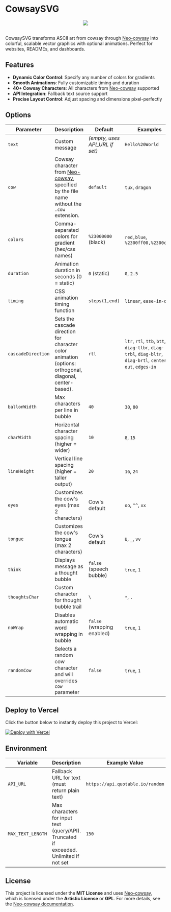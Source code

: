 # CowsaySVG

<div align="center">
  <img 
       src="https://cowsay-svg.vercel.app/?colors=%23FF6B6B,%23FFD93D,%236BCB77,%234D96FF,%23A66DD4,%23FFB5E8,%23FF9CEE,%23FF6B6B&duration=10&timing=linear&randomCow=true" 
       style="max-height: 500px; height: auto; width: auto;"
     />
</div>
<br/>

CowsaySVG transforms ASCII art from cowsay through [Neo-cowsay](https://github.com/Code-Hex/Neo-cowsay) into colorful, scalable vector graphics with optional animations. Perfect for websites, READMEs, and dashboards.
## Features

- **Dynamic Color Control**: Specify any number of colors for gradients
- **Smooth Animations**: Fully customizable timing and duration
- **40+ Cowsay Characters**: All characters from [Neo-cowsay](https://github.com/Code-Hex/Neo-cowsay) supported
- **API Integration**: Fallback text source support
- **Precise Layout Control**: Adjust spacing and dimensions pixel-perfectly

## Options

| Parameter       | Description                                                                                                                                           | Default                        | Examples                               |
|-----------------|-------------------------------------------------------------------------------------------------------------------------------------------------------|--------------------------------|----------------------------------------|
| `text`          | Custom message                                                                                                                                        | _(empty, uses API_URL if set)_ | `Hello%20World`                          |
| `cow`           | Cowsay character from [Neo-cowsay](https://github.com/Code-Hex/Neo-cowsay/tree/master/cows), specified by the file name without the `.cow` extension. | `default`                      | `tux`, `dragon`                        |
| `colors`        | Comma-separated colors for gradient (hex/css names)                                                                                                   | `%23000000` (black)            | `red,blue`, `%2300ff00,%2300cc00`      |
| `duration`      | Animation duration in seconds (0 = static)                                                                                                            | `0` (static)                   | `0`, `2.5`                             |
| `timing`        | CSS animation timing function                                                                                                                         | `steps(1,end)`                 | `linear`, `ease-in-out`                |
| `cascadeDirection` | Sets the cascade direction for character color animation (options: orthogonal, diagonal, center-based).                                               | `rtl`                          | `ltr`, `rtl`, `ttb`, `btt`, `diag-tlbr`, `diag-trbl`, `diag-bltr`, `diag-brtl`, `center-out`, `edges-in` |
| `ballonWidth`   | Max characters per line in bubble                                                                                                                     | `40`                           | `30`, `80`                             |
| `charWidth`     | Horizontal character spacing (higher = wider)                                                                                                         | `10`                           | `8`, `15`                              |
| `lineHeight`    | Vertical line spacing (higher = taller output)                                                                                                        | `20`                           | `16`, `24`                             |
| `eyes`          | Customizes the cow's eyes (max 2 characters)                                                                                                          | Cow's default                  | `oo`, `^^`, `xx`                       |
| `tongue`        | Customizes the cow's tongue (max 2 characters)                                                                                                        | Cow's default                  | `U`, `_`, `vv`                         |
| `think`         | Displays message as a thought bubble                                                                                                                  | `false` (speech bubble)        | `true`, `1`                            |
| `thoughtsChar`  | Custom character for thought bubble trail                                                                                                             | `\`                            | `*`, `.`                               |
| `noWrap`        | Disables automatic word wrapping in bubble                                                                                                            | `false` (wrapping enabled)     | `true`, `1`                            |
| `randomCow`     | Selects a random cow character and will overrides `cow` parameter                                                                                     | `false`                        | `true`, `1`                            |

## Deploy to Vercel

Click the button below to instantly deploy this project to Vercel:

[![Deploy with Vercel](https://vercel.com/button)](https://vercel.com/new/clone?repository-url=https://github.com/ScrKiddie/CowsaySVG)

## Environment
| Variable  | Description                                                                        | Example Value                     |
|-----------| ---------------------------------------------------------------------------------- | --------------------------------- |
| `API_URL` | Fallback URL for text (must return plain text) | `https://api.quotable.io/random` |
| `MAX_TEXT_LENGTH` | Max characters for input text (query/API). Truncated if exceeded. Unlimited if not set | `150` |



## License

This project is licensed under the **MIT License** and uses [Neo-cowsay](https://github.com/Code-Hex/Neo-cowsay), which is licensed under the **Artistic License** or **GPL**. For more details, see the [Neo-cowsay documentation](https://github.com/Code-Hex/Neo-cowsay).


